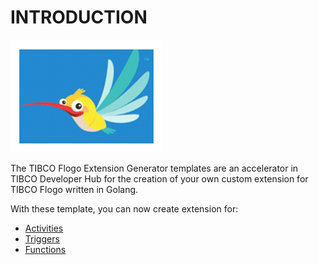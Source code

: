 # INTRODUCTION

![Flogo Extension Generator](./images/Flogo-border.png)

The TIBCO Flogo Extension Generator templates are an accelerator in TIBCO Developer Hub for the creation of your own custom extension for TIBCO Flogo written in Golang.

With these template, you can now create extension for:

* [Activities](flogo-activity-extension-scaffolder.md)
* [Triggers](flogo-trigger-extension-scaffolder.md)
* [Functions](flogo-function-extension-scaffolder.md)

